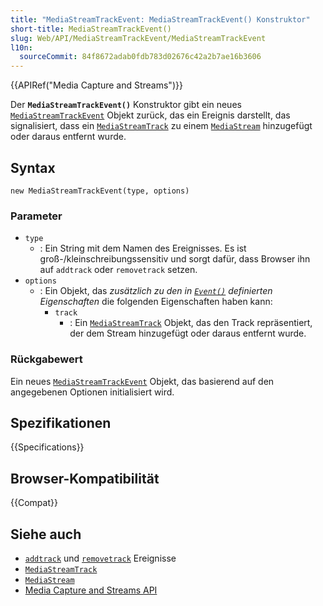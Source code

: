 ```yaml
---
title: "MediaStreamTrackEvent: MediaStreamTrackEvent() Konstruktor"
short-title: MediaStreamTrackEvent()
slug: Web/API/MediaStreamTrackEvent/MediaStreamTrackEvent
l10n:
  sourceCommit: 84f8672adab0fdb783d02676c42a2b7ae16b3606
---
```


{{APIRef("Media Capture and Streams")}}

Der **`MediaStreamTrackEvent()`** Konstruktor gibt ein neues [`MediaStreamTrackEvent`](/de/docs/Web/API/MediaStreamTrackEvent) Objekt zurück,
das ein Ereignis darstellt, das signalisiert, dass ein [`MediaStreamTrack`](/de/docs/Web/API/MediaStreamTrack) zu einem [`MediaStream`](/de/docs/Web/API/MediaStream) hinzugefügt oder daraus entfernt wurde.

## Syntax

```js-nolint
new MediaStreamTrackEvent(type, options)
```

### Parameter

- `type`
  - : Ein String mit dem Namen des Ereignisses.
    Es ist groß-/kleinschreibungssensitiv und sorgt dafür, dass Browser ihn auf `addtrack` oder `removetrack` setzen.
- `options`
  - : Ein Objekt, das _zusätzlich zu den in [`Event()`](/de/docs/Web/API/Event/Event) definierten Eigenschaften_ die folgenden Eigenschaften haben kann:
    - `track`
      - : Ein [`MediaStreamTrack`](/de/docs/Web/API/MediaStreamTrack) Objekt, das den Track repräsentiert, der dem Stream hinzugefügt oder daraus entfernt wurde.

### Rückgabewert

Ein neues [`MediaStreamTrackEvent`](/de/docs/Web/API/MediaStreamTrackEvent) Objekt, das basierend auf den angegebenen Optionen initialisiert wird.

## Spezifikationen

{{Specifications}}

## Browser-Kompatibilität

{{Compat}}

## Siehe auch

- [`addtrack`](/de/docs/Web/API/MediaStream/addtrack_event) und [`removetrack`](/de/docs/Web/API/MediaStream/removetrack_event) Ereignisse
- [`MediaStreamTrack`](/de/docs/Web/API/MediaStreamTrack)
- [`MediaStream`](/de/docs/Web/API/MediaStream)
- [Media Capture and Streams API](/de/docs/Web/API/Media_Capture_and_Streams_API)
